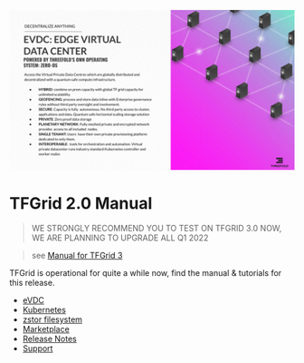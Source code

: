 ![](img/evdc_.jpg)

# TFGrid 2.0 Manual

> WE STRONGLY RECOMMEND YOU TO TEST ON TFGRID 3.0 NOW, WE ARE PLANNING TO UPGRADE ALL Q1 2022 <BR>

> see [Manual for TFGrid 3](manual3_home)


TFGrid is operational for quite a while now, find the manual & tutorials for this release.

- [eVDC](evdc_overview)
- [Kubernetes](kubernetes)
- [zstor filesystem](threefold_filesystem)
- [Marketplace](evdc_marketplace_overview)
- [Release Notes](releasenotes)
- [Support](support)